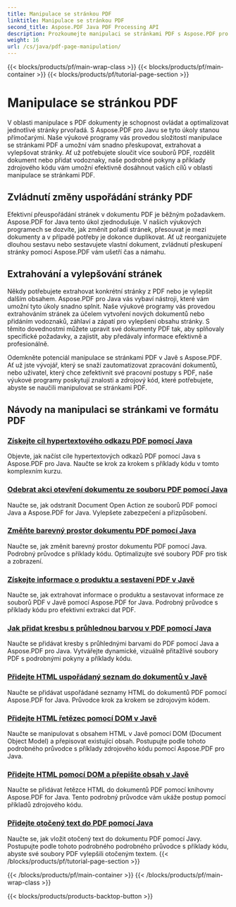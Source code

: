 ```yaml
---
title: Manipulace se stránkou PDF
linktitle: Manipulace se stránkou PDF
second_title: Aspose.PDF Java PDF Processing API
description: Prozkoumejte manipulaci se stránkami PDF s Aspose.PDF pro Java. Naučte se bez námahy přeskupovat, extrahovat a vylepšovat stránky PDF.
weight: 16
url: /cs/java/pdf-page-manipulation/
---
```


{{< blocks/products/pf/main-wrap-class >}}
{{< blocks/products/pf/main-container >}}
{{< blocks/products/pf/tutorial-page-section >}}

# Manipulace se stránkou PDF


V oblasti manipulace s PDF dokumenty je schopnost ovládat a optimalizovat jednotlivé stránky prvořadá. S Aspose.PDF pro Javu se tyto úkoly stanou přímočarými. Naše výukové programy vás provedou složitostí manipulace se stránkami PDF a umožní vám snadno přeskupovat, extrahovat a vylepšovat stránky. Ať už potřebujete sloučit více souborů PDF, rozdělit dokument nebo přidat vodoznaky, naše podrobné pokyny a příklady zdrojového kódu vám umožní efektivně dosáhnout vašich cílů v oblasti manipulace se stránkami PDF.

## Zvládnutí změny uspořádání stránky PDF

Efektivní přeuspořádání stránek v dokumentu PDF je běžným požadavkem. Aspose.PDF for Java tento úkol zjednodušuje. V našich výukových programech se dozvíte, jak změnit pořadí stránek, přesouvat je mezi dokumenty a v případě potřeby je dokonce duplikovat. Ať už reorganizujete dlouhou sestavu nebo sestavujete vlastní dokument, zvládnutí přeskupení stránky pomocí Aspose.PDF vám ušetří čas a námahu.

## Extrahování a vylepšování stránek

Někdy potřebujete extrahovat konkrétní stránky z PDF nebo je vylepšit dalším obsahem. Aspose.PDF pro Java vás vybaví nástroji, které vám umožní tyto úkoly snadno splnit. Naše výukové programy vás provedou extrahováním stránek za účelem vytvoření nových dokumentů nebo přidáním vodoznaků, záhlaví a zápatí pro vylepšení obsahu stránky. S těmito dovednostmi můžete upravit své dokumenty PDF tak, aby splňovaly specifické požadavky, a zajistit, aby předávaly informace efektivně a profesionálně.

Odemkněte potenciál manipulace se stránkami PDF v Javě s Aspose.PDF. Ať už jste vývojář, který se snaží zautomatizovat zpracování dokumentů, nebo uživatel, který chce zefektivnit své pracovní postupy s PDF, naše výukové programy poskytují znalosti a zdrojový kód, které potřebujete, abyste se naučili manipulovat se stránkami PDF.

## Návody na manipulaci se stránkami ve formátu PDF
### [Získejte cíl hypertextového odkazu PDF pomocí Java](./get-pdf-hyperlink-destination-using-java/)
Objevte, jak načíst cíle hypertextových odkazů PDF pomocí Java s Aspose.PDF pro Java. Naučte se krok za krokem s příklady kódu v tomto komplexním kurzu.
### [Odebrat akci otevření dokumentu ze souboru PDF pomocí Java](./remove-document-open-action-from-pdf-file-using-java/)
Naučte se, jak odstranit Document Open Action ze souborů PDF pomocí Java a Aspose.PDF for Java. Vylepšete zabezpečení a přizpůsobení.
### [Změňte barevný prostor dokumentu PDF pomocí Java](./change-color-space-of-pdf-document-using-java/)
Naučte se, jak změnit barevný prostor dokumentu PDF pomocí Java. Podrobný průvodce s příklady kódu. Optimalizujte své soubory PDF pro tisk a zobrazení.
### [Získejte informace o produktu a sestavení PDF v Javě](./get-product-and-build-information-of-pdf-in-java/)
Naučte se, jak extrahovat informace o produktu a sestavovat informace ze souborů PDF v Javě pomocí Aspose.PDF for Java. Podrobný průvodce s příklady kódu pro efektivní extrakci dat PDF.
### [Jak přidat kresbu s průhlednou barvou v PDF pomocí Java](./how-to-add-drawing-with-transparent-color-in-pdf-using-java/)
Naučte se přidávat kresby s průhlednými barvami do PDF pomocí Java a Aspose.PDF pro Java. Vytvářejte dynamické, vizuálně přitažlivé soubory PDF s podrobnými pokyny a příklady kódu.
### [Přidejte HTML uspořádaný seznam do dokumentů v Javě](./add-html-ordered-list-into-documents-in-java/)
Naučte se přidávat uspořádané seznamy HTML do dokumentů PDF pomocí Aspose.PDF for Java. Průvodce krok za krokem se zdrojovým kódem.
### [Přidejte HTML řetězec pomocí DOM v Javě](./add-html-string-using-dom-in-java/)
Naučte se manipulovat s obsahem HTML v Javě pomocí DOM (Document Object Model) a přepisovat existující obsah. Postupujte podle tohoto podrobného průvodce s příklady zdrojového kódu pomocí Aspose.PDF pro Java.
### [Přidejte HTML pomocí DOM a přepište obsah v Javě](./add-html-using-dom-and-overwrite-content-in-java/)
Naučte se přidávat řetězce HTML do dokumentů PDF pomocí knihovny Aspose.PDF for Java. Tento podrobný průvodce vám ukáže postup pomocí příkladů zdrojového kódu.
### [Přidejte otočený text do PDF pomocí Java](./add-rotated-text-in-pdf-using-java/)
Naučte se, jak vložit otočený text do dokumentu PDF pomocí Javy. Postupujte podle tohoto podrobného podrobného průvodce s příklady kódu, abyste své soubory PDF vylepšili otočeným textem.
{{< /blocks/products/pf/tutorial-page-section >}}

{{< /blocks/products/pf/main-container >}}
{{< /blocks/products/pf/main-wrap-class >}}

{{< blocks/products/products-backtop-button >}}

